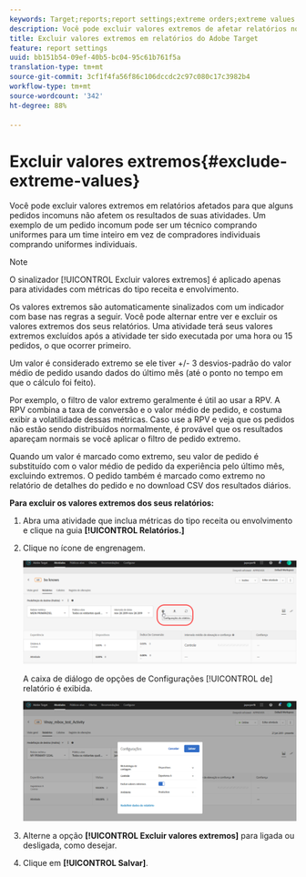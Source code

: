 ```yaml
---
keywords: Target;reports;report settings;extreme orders;extreme values
description: Você pode excluir valores extremos de afetar relatórios no Adobe Target para que alguns pedidos incomuns não afetem os resultados da atividade. Um exemplo de um pedido incomum pode ser um técnico comprando uniformes para um time inteiro em vez de compradores individuais comprando uniformes individuais.
title: Excluir valores extremos em relatórios do Adobe Target
feature: report settings
uuid: bb151b54-09ef-40b5-bc04-95c61b761f5a
translation-type: tm+mt
source-git-commit: 3cf1f4fa56f86c106dccdc2c97c080c17c3982b4
workflow-type: tm+mt
source-wordcount: '342'
ht-degree: 88%

---
```



# Excluir valores extremos{#exclude-extreme-values}

Você pode excluir valores extremos em relatórios afetados para que alguns pedidos incomuns não afetem os resultados de suas atividades. Um exemplo de um pedido incomum pode ser um técnico comprando uniformes para um time inteiro em vez de compradores individuais comprando uniformes individuais.

>[!NOTE]
>
>O sinalizador [!UICONTROL Excluir valores extremos] é aplicado apenas para atividades com métricas do tipo receita e envolvimento.

Os valores extremos são automaticamente sinalizados com um indicador com base nas regras a seguir. Você pode alternar entre ver e excluir os valores extremos dos seus relatórios. Uma atividade terá seus valores extremos excluídos após a atividade ter sido executada por uma hora ou 15 pedidos, o que ocorrer primeiro.

Um valor é considerado extremo se ele tiver +/- 3 desvios-padrão do valor médio de pedido usando dados do último mês (até o ponto no tempo em que o cálculo foi feito).

Por exemplo, o filtro de valor extremo geralmente é útil ao usar a RPV. A RPV combina a taxa de conversão e o valor médio de pedido, e costuma exibir a volatilidade dessas métricas. Caso use a RPV e veja que os pedidos não estão sendo distribuídos normalmente, é provável que os resultados apareçam normais se você aplicar o filtro de pedido extremo.

Quando um valor é marcado como extremo, seu valor de pedido é substituído com o valor médio de pedido da experiência pelo último mês, excluindo extremos. O pedido também é marcado como extremo no relatório de detalhes do pedido e no download CSV dos resultados diários.

**Para excluir os valores extremos dos seus relatórios:**

1. Abra uma atividade que inclua métricas do tipo receita ou envolvimento e clique na guia **[!UICONTROL Relatórios.]**
1. Clique no ícone de engrenagem.

   ![Configurações do relatório](/help/c-reports/c-report-settings/assets/report-settings-gear-icon.png)

   A caixa de diálogo de opções de Configurações [!UICONTROL de] relatório é exibida.

   ![Resultado da etapa](assets/exclude_extreme_values.png)

1. Alterne a opção **[!UICONTROL Excluir valores extremos]** para ligada ou desligada, como desejar.
1. Clique em **[!UICONTROL Salvar]**.
